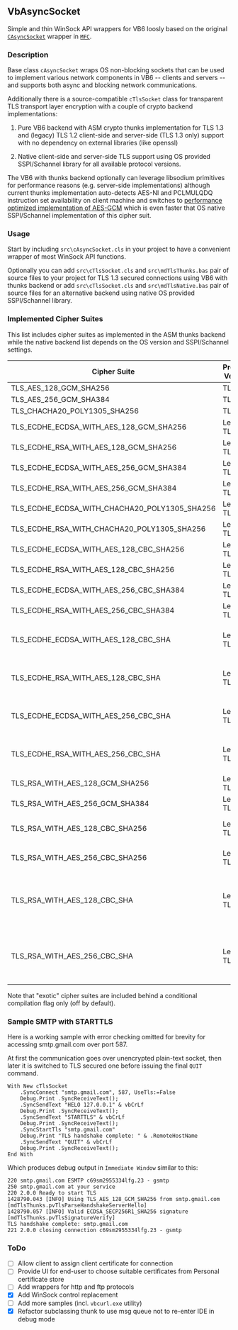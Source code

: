 ## VbAsyncSocket

Simple and thin WinSock API wrappers for VB6 loosly based on the original [`CAsyncSocket`](https://docs.microsoft.com/en-us/cpp/mfc/reference/casyncsocket-class?view=vs-2017) wrapper in [`MFC`](https://docs.microsoft.com/en-us/cpp/mfc/mfc-and-atl?view=vs-2017).

### Description

Base class `cAsyncSocket` wraps OS non-blocking sockets that can be used to implement various network components in VB6 -- clients and servers -- and supports both async and blocking network communications.

Additionally there is a source-compatible `cTlsSocket` class for transparent TLS transport layer encryption with a couple of crypto backend implementations:

1. Pure VB6 backend with ASM crypto thunks implementation for TLS 1.3 and (legacy) TLS 1.2 client-side and server-side (TLS 1.3 only) support with no dependency on external libraries (like openssl)

2. Native client-side and server-side TLS support using OS provided SSPI/Schannel library for all available protocol versions.

The VB6 with thunks backend optionally can leverage libsodium primitives for performance reasons (e.g. server-side implementations) although current thunks implementation auto-detects AES-NI and PCLMULQDQ instruction set availability on client machine and switches to [performance optimized implementation of AES](https://github.com/wqweto/VbAsyncSocket/blob/4b7f4d8bc650688e2b6ad5460c997ed1df26d2e0/lib/thunks/sshaes.c#L100-L240)[-GCM](https://github.com/wqweto/VbAsyncSocket/blob/4b7f4d8bc650688e2b6ad5460c997ed1df26d2e0/lib/thunks/gf128.c#L116-L165) which is even faster that OS native SSPI/Schannel implementation of this cipher suit.

### Usage

Start by including `src\cAsyncSocket.cls` in your project to have a convenient wrapper of most WinSock API functions.

Optionally you can add `src\cTlsSocket.cls` and `src\mdTlsThunks.bas` pair of source files to your project for TLS 1.3 secured connections using VB6 with thunks backend or add `src\cTlsSocket.cls` and `src\mdTlsNative.bas` pair of source files for an alternative backend using native OS provided SSPI/Schannel library.

### Implemented Cipher Suites

This list includes cipher suites as implemented in the ASM thunks backend while the native backend list depends on the OS version and SSPI/Schannel settings.

Cipher Suite | Protocol Version | Notes
--|--|--
TLS_AES_128_GCM_SHA256|TLS 1.3|AEAD
TLS_AES_256_GCM_SHA384|TLS 1.3|AEAD
TLS_CHACHA20_POLY1305_SHA256|TLS 1.3|AEAD
TLS_ECDHE_ECDSA_WITH_AES_128_GCM_SHA256|Legacy TLS 1.2|AEAD
TLS_ECDHE_RSA_WITH_AES_128_GCM_SHA256|Legacy TLS 1.2|AEAD
TLS_ECDHE_ECDSA_WITH_AES_256_GCM_SHA384|Legacy TLS 1.2|AEAD
TLS_ECDHE_RSA_WITH_AES_256_GCM_SHA384|Legacy TLS 1.2|AEAD
TLS_ECDHE_ECDSA_WITH_CHACHA20_POLY1305_SHA256|Legacy TLS 1.2|AEAD
TLS_ECDHE_RSA_WITH_CHACHA20_POLY1305_SHA256|Legacy TLS 1.2|AEAD
TLS_ECDHE_ECDSA_WITH_AES_128_CBC_SHA256|Legacy TLS 1.2|Exotic
TLS_ECDHE_RSA_WITH_AES_128_CBC_SHA256|Legacy TLS 1.2|Exotic
TLS_ECDHE_ECDSA_WITH_AES_256_CBC_SHA384|Legacy TLS 1.2|Exotic
TLS_ECDHE_RSA_WITH_AES_256_CBC_SHA384|Legacy TLS 1.2|Exotic
TLS_ECDHE_ECDSA_WITH_AES_128_CBC_SHA|Legacy TLS 1.2|HMAC w/ SHA-1
TLS_ECDHE_RSA_WITH_AES_128_CBC_SHA|Legacy TLS 1.2|HMAC w/ SHA-1
TLS_ECDHE_ECDSA_WITH_AES_256_CBC_SHA|Legacy TLS 1.2|HMAC w/ SHA-1
TLS_ECDHE_RSA_WITH_AES_256_CBC_SHA|Legacy TLS 1.2|HMAC w/ SHA-1
TLS_RSA_WITH_AES_128_GCM_SHA256|Legacy TLS 1.2|No FS
TLS_RSA_WITH_AES_256_GCM_SHA384|Legacy TLS 1.2|No FS
TLS_RSA_WITH_AES_128_CBC_SHA256|Legacy TLS 1.2|No FS, Exotic
TLS_RSA_WITH_AES_256_CBC_SHA256|Legacy TLS 1.2|No FS, Exotic
TLS_RSA_WITH_AES_128_CBC_SHA|Legacy TLS 1.2|No FS, HMAC w/ SHA-1
TLS_RSA_WITH_AES_256_CBC_SHA|Legacy TLS 1.2|No FS, HMAC w/ SHA-1

Note that "exotic" cipher suites are included behind a conditional compilation flag only (off by default).

### Sample SMTP with STARTTLS

Here is a working sample with error checking omitted for brevity for accessing smtp.gmail.com over port 587.

At first the communication goes over unencrypted plain-text socket, then later it is switched to TLS secured one before issuing the final `QUIT` command.

    With New cTlsSocket
        .SyncConnect "smtp.gmail.com", 587, UseTls:=False
        Debug.Print .SyncReceiveText();
        .SyncSendText "HELO 127.0.0.1" & vbCrLf
        Debug.Print .SyncReceiveText();
        .SyncSendText "STARTTLS" & vbCrLf
        Debug.Print .SyncReceiveText();
        .SyncStartTls "smtp.gmail.com"
        Debug.Print "TLS handshake complete: " & .RemoteHostName
        .SyncSendText "QUIT" & vbCrLf
        Debug.Print .SyncReceiveText();
    End With

Which produces debug output in `Immediate Window` similar to this:
    
    220 smtp.gmail.com ESMTP c69sm2955334lfg.23 - gsmtp
    250 smtp.gmail.com at your service
    220 2.0.0 Ready to start TLS
    1428790.043 [INFO] Using TLS_AES_128_GCM_SHA256 from smtp.gmail.com [mdTlsThunks.pvTlsParseHandshakeServerHello]
    1428790.057 [INFO] Valid ECDSA_SECP256R1_SHA256 signature [mdTlsThunks.pvTlsSignatureVerify]
    TLS handshake complete: smtp.gmail.com
    221 2.0.0 closing connection c69sm2955334lfg.23 - gsmtp

### ToDo

 - [ ] Allow client to assign client certificate for connection
 - [ ] Provide UI for end-user to choose suitable certificates from Personal certificate store
 - [ ] Add wrappers for http and ftp protocols
 - [x] Add WinSock control replacement
 - [ ] Add more samples (incl. `vbcurl.exe` utility)
 - [x] Refactor subclassing thunk to use msg queue not to re-enter IDE in debug mode

